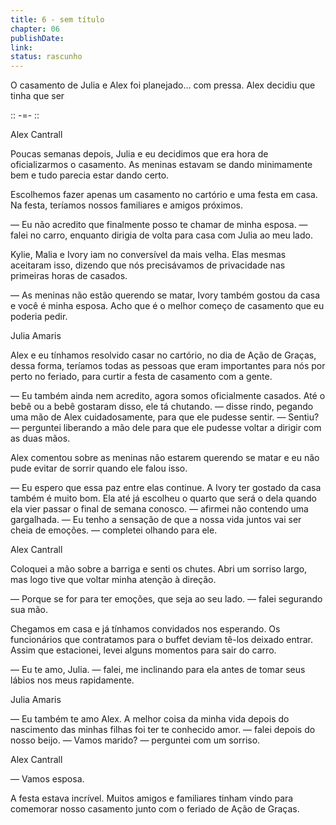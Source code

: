 ```yaml
---
title: 6 - sem título
chapter: 06
publishDate: 
link: 
status: rascunho
---
```


O casamento de Julia e Alex foi planejado... com pressa. Alex decidiu que tinha que ser 

:: -=- ::

Alex Cantrall

Poucas semanas depois, Julia e eu decidimos que era hora de oficializarmos o casamento. As meninas estavam se dando minimamente bem e tudo parecia estar dando certo.

Escolhemos fazer apenas um casamento no cartório e uma festa em casa. Na festa, teríamos nossos familiares e amigos próximos.

— Eu não acredito que finalmente posso te chamar de minha esposa. — falei no carro, enquanto dirigia de volta para casa com Julia ao meu lado.

Kylie, Malia e Ivory iam no conversível da mais velha. Elas mesmas aceitaram isso, dizendo que nós precisávamos de privacidade nas primeiras horas de casados.

— As meninas não estão querendo se matar, Ivory também gostou da casa e você é minha esposa. Acho que é o melhor começo de casamento que eu poderia pedir.

Julia Amaris

Alex e eu tínhamos resolvido casar no cartório, no dia de Ação de Graças, dessa forma, teríamos todas as pessoas que eram importantes para nós por perto no feriado, para curtir a festa de casamento com a gente.

— Eu também ainda nem acredito, agora somos oficialmente casados. Até o bebê ou a bebê gostaram disso, ele tá chutando. — disse rindo, pegando uma mão de Alex cuidadosamente, para que ele pudesse sentir. — Sentiu? — perguntei liberando a mão dele para que ele pudesse voltar a dirigir com as duas mãos.

Alex comentou sobre as meninas não estarem querendo se matar e eu não pude evitar de sorrir quando ele falou isso.

— Eu espero que essa paz entre elas continue. A Ivory ter gostado da casa também é muito bom. Ela até já escolheu o quarto que será o dela quando ela vier passar o final de semana conosco. — afirmei não contendo uma gargalhada. — Eu tenho a sensação de que a nossa vida juntos vai ser cheia de emoções. — completei olhando para ele.

Alex Cantrall

Coloquei a mão sobre a barriga e senti os chutes. Abri um sorriso largo, mas logo tive que voltar minha atenção à direção.

— Porque se for para ter emoções, que seja ao seu lado. — falei segurando sua mão.

Chegamos em casa e já tínhamos convidados nos esperando. Os funcionários que contratamos para o buffet deviam tê-los deixado entrar. Assim que estacionei, levei alguns momentos para sair do carro.

— Eu te amo, Julia. — falei, me inclinando para ela antes de tomar seus lábios nos meus rapidamente.

Julia Amaris

— Eu também te amo Alex. A melhor coisa da minha vida depois do nascimento das minhas filhas foi ter te conhecido amor. — falei depois do nosso beijo. — Vamos marido? — perguntei com um sorriso.

Alex Cantrall

— Vamos esposa.

A festa estava incrível. Muitos amigos e familiares tinham vindo para comemorar nosso casamento junto com o feriado de Ação de Graças.
